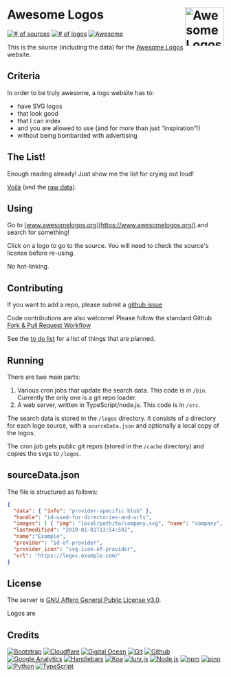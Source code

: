 
# Awesome Logos [<img alt="AwesomeLogos Logo" src="https://www.awesomelogos.org/favicon.svg" height="90" align="right" />](https://www.awesomelogos.org/)

[![# of sources](https://img.shields.io/badge/dynamic/json.svg?label=sources&url=https%3A%2F%2Fwww.awesomelogos.org%2Fstatus.json&query=%24.sourcecount)](https://www.awesomelogos.org/sources/index.html)
[![# of logos](https://img.shields.io/badge/dynamic/json.svg?label=logos&url=https%3A%2F%2Fwww.awesomelogos.org%2Fstatus.json&query=%24.imagecount)](https://www.awesomelogos.org/)
[![Awesome](https://awesome.re/badge.svg)](https://awesome.re)

This is the source (including the data) for the [Awesome Logos](https://www.awesomelogos.org/) website.

## Criteria

In order to be truly awesome, a logo website has to:
 * have SVG logos
 * that look good
 * that I can index
 * and you are allowed to use (and for more than just “inspiration”!)
 * without being bombarded with advertising
 
## The List!

Enough reading already!  Just show me the list for crying out loud!
 
[Voilà](https://www.awesomelogos.org/awesome/index.html) (and the [raw data](https://github.com/VectorLogoZone/awesome-logos/blob/master/data/gitrepos.yaml)).

## Using

Go to [www.awesomelogos.org](https://www.awesomelogos.org/) and search for something!

Click on a logo to go to the source.  You will need to check the source's license before re-using.

No hot-linking.

## Contributing

If you want to add a repo, please submit a [github issue](https://github.com/VectorLogoZone/awesome-logos/issues/new)

Code contributions are also welcome!  Please follow the standard Github [Fork & Pull Request Workflow](https://gist.github.com/Chaser324/ce0505fbed06b947d962)

See the [to do list](TODO.md) for a list of things that are planned.

## Running

There are two main parts: 

 1. Various cron jobs that update the search data.  This code is in `/bin`.  Currently the only one is a git repo loader.
 2. A web server, written in TypeScript/node.js.  This code is in `/src`.

The search data is stored in the `/logos` directory.  It consists of a directory for each 
logo source, with a `sourceData.json` and optionally a local copy of the logos.

The cron job gets public git repos (stored in the `/cache` directory) and copies the svgs to `/logos`.

## sourceData.json

The file is structured as follows:

```json
{
  "data": { "info": "provider-specific blob" },
  "handle": "id-used-for-directories-and-urls",
  "images": [ { "img": "local/path/to/company.svg", "name": "company", "src": "https://logos.example.com/path/to/company.svg" }],
  "lastmodified": "2019-01-01T13:54:59Z",
  "name":"Example",
  "provider": "id-of-provider",
  "provider_icon": "svg-icon-of-provider",
  "url": "https://logos.example.com/"
}
```

## License

The server is [GNU Affero General Public License v3.0](LICENSE.txt).

Logos are 

## Credits

[![Bootstrap](https://www.vectorlogo.zone/logos/getbootstrap/getbootstrap-ar21.svg)](http://getbootstrap.com/ "HTML/CSS Framework")
[![Cloudflare](https://www.vectorlogo.zone/logos/cloudflare/cloudflare-ar21.svg)](https://www.cloudflare.com/ "CDN")
[![Digital Ocean](https://www.vectorlogo.zone/logos/digitalocean/digitalocean-ar21.svg)](https://www.digitalocean.com/ "Hosting")
[![Git](https://www.vectorlogo.zone/logos/git-scm/git-scm-ar21.svg)](https://git-scm.com/ "Version control")
[![Github](https://www.vectorlogo.zone/logos/github/github-ar21.svg)](https://github.com/ "Code hosting")
[![Google Analytics](https://www.vectorlogo.zone/logos/google_analytics/google_analytics-ar21.svg)](https://www.google.com/analytics "Traffic Measurement")
[![Handlebars](https://www.vectorlogo.zone/logos/handlebarsjs/handlebarsjs-ar21.svg)](http://handlebarsjs.com/ "Templating")
[![Koa](https://www.vectorlogo.zone/logos/koajs/koajs-ar21.svg)](https://koajs.com/ "Web framework")
[![lunr.js](https://www.vectorlogo.zone/logos/lunrjs/lunrjs-ar21.svg)](https://lunrjs.com/ "Full-text search")
[![Node.js](https://www.vectorlogo.zone/logos/nodejs/nodejs-ar21.svg)](https://nodejs.org/ "Application Server")
[![npm](https://www.vectorlogo.zone/logos/npmjs/npmjs-ar21.svg)](https://www.npmjs.com/ "JS Package Management")
[![pino](https://www.vectorlogo.zone/logos/getpinoio/getpinoio-ar21.svg)](https://www.getpino.io/ "Logging")
[![Python](https://www.vectorlogo.zone/logos/python/python-ar21.svg)](https://www.python.org/ "data load script")
[![TypeScript](https://www.vectorlogo.zone/logos/typescriptlang/typescriptlang-ar21.svg)](https://www.typescriptlang.org/ "Programming Language")

